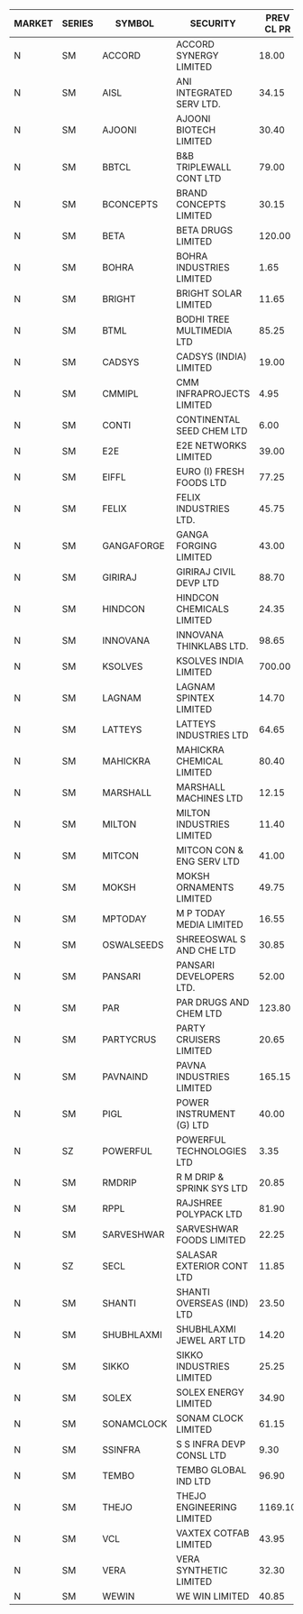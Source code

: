 


| MARKET | SERIES | SYMBOL | SECURITY | PREV CL PR | OPEN PRICE | HIGH PRICE | LOW PRICE | CLOSE PRICE | NET TRDVAL | NET TRDQTY | CORP IND | HI 52 WK | LO 52 WK |
| ----- | ----- | ----- | ----- | ----- | ----- | ----- | ----- | ----- | ----- | ----- | ----- | ----- | ----- |
| N | SM | ACCORD | ACCORD SYNERGY LIMITED | 18.00 | 17.10 | 17.10 | 17.10 | 17.10 | 68400.00 | 4000 |  | 27.00 | 10.25 |
| N | SM | AISL | ANI INTEGRATED SERV LTD. | 34.15 | 34.70 | 35.00 | 33.25 | 35.00 | 821760.00 | 24000 |  | 36.45 | 14.30 |
| N | SM | AJOONI | AJOONI BIOTECH LIMITED | 30.40 | 30.90 | 31.40 | 30.90 | 31.40 | 963903.60 | 31108 |  | 36.50 | 6.35 |
| N | SM | BBTCL | B&B TRIPLEWALL CONT LTD | 79.00 | 80.00 | 80.00 | 80.00 | 80.00 | 240000.00 | 3000 |  | 83.95 | 27.20 |
| N | SM | BCONCEPTS | BRAND CONCEPTS LIMITED | 30.15 | 31.30 | 31.30 | 31.30 | 31.30 | 281700.00 | 9000 |  | 32.05 | 13.70 |
| N | SM | BETA | BETA DRUGS LIMITED | 120.00 | 123.00 | 123.00 | 123.00 | 123.00 | 98400.00 | 800 |  | 140.80 | 39.00 |
| N | SM | BOHRA | BOHRA INDUSTRIES LIMITED | 1.65 | 1.70 | 1.70 | 1.70 | 1.70 | 6800.00 | 4000 |  | 2.00 | .45 |
| N | SM | BRIGHT | BRIGHT SOLAR LIMITED | 11.65 | 11.30 | 12.20 | 11.15 | 11.70 | 664800.00 | 57000 |  | 15.55 | 4.70 |
| N | SM | BTML | BODHI TREE MULTIMEDIA LTD | 85.25 | 79.10 | 79.10 | 76.85 | 77.90 | 376860.00 | 4800 |  | 96.00 | 64.05 |
| N | SM | CADSYS | CADSYS (INDIA) LIMITED | 19.00 | 19.95 | 19.95 | 19.95 | 19.95 | 39900.00 | 2000 |  | 26.70 | 17.75 |
| N | SM | CMMIPL | CMM INFRAPROJECTS LIMITED | 4.95 | 5.15 | 5.15 | 5.15 | 5.15 | 15450.00 | 3000 |  | 5.50 | 2.25 |
| N | SM | CONTI | CONTINENTAL SEED CHEM LTD | 6.00 | 5.80 | 6.00 | 5.70 | 6.00 | 134819.85 | 23331 |  | 21.55 | 5.55 |
| N | SM | E2E | E2E NETWORKS LIMITED | 39.00 | 39.75 | 40.00 | 39.75 | 39.85 | 159500.00 | 4000 |  | 61.30 | 14.35 |
| N | SM | EIFFL | EURO (I) FRESH FOODS LTD | 77.25 | 81.00 | 81.00 | 81.00 | 81.00 | 64800.00 | 800 |  | 129.40 | 64.80 |
| N | SM | FELIX | FELIX INDUSTRIES LTD. | 45.75 | 43.50 | 45.75 | 43.50 | 45.75 | 2717400.00 | 60000 |  | 51.25 | 10.80 |
| N | SM | GANGAFORGE | GANGA FORGING LIMITED | 43.00 | 41.00 | 42.30 | 40.90 | 41.75 | 1329600.00 | 32000 |  | 43.00 | 9.50 |
| N | SM | GIRIRAJ | GIRIRAJ CIVIL DEVP LTD | 88.70 | 89.50 | 89.50 | 89.50 | 89.50 | 107400.00 | 1200 |  | 89.50 | 22.50 |
| N | SM | HINDCON | HINDCON CHEMICALS LIMITED | 24.35 | 24.50 | 24.50 | 24.50 | 24.50 | 98000.00 | 4000 |  | 28.00 | 8.25 |
| N | SM | INNOVANA | INNOVANA THINKLABS LTD. | 98.65 | 102.55 | 102.55 | 97.00 | 97.00 | 402500.00 | 4000 |  | 125.00 | 70.25 |
| N | SM | KSOLVES | KSOLVES INDIA LIMITED | 700.00 | 701.00 | 705.00 | 697.00 | 705.00 | 1264200.00 | 1800 |  | 714.00 | 102.05 |
| N | SM | LAGNAM | LAGNAM SPINTEX LIMITED | 14.70 | 14.70 | 14.70 | 14.70 | 14.70 | 44100.00 | 3000 |  | 19.65 | 6.60 |
| N | SM | LATTEYS | LATTEYS INDUSTRIES LTD | 64.65 | 61.45 | 61.50 | 61.45 | 61.50 | 245900.00 | 4000 |  | 67.90 | 38.15 |
| N | SM | MAHICKRA | MAHICKRA CHEMICAL LIMITED | 80.40 | 79.10 | 79.10 | 79.10 | 79.10 | 118650.00 | 1500 |  | 84.25 | 70.00 |
| N | SM | MARSHALL | MARSHALL MACHINES LTD | 12.15 | 12.75 | 12.75 | 12.75 | 12.75 | 191250.00 | 15000 |  | 15.50 | 4.85 |
| N | SM | MILTON | MILTON INDUSTRIES LIMITED | 11.40 | 11.00 | 11.50 | 11.00 | 11.25 | 246620.00 | 22000 |  | 16.35 | 7.00 |
| N | SM | MITCON | MITCON CON & ENG SERV LTD | 41.00 | 41.00 | 41.00 | 41.00 | 41.00 | 820000.00 | 20000 |  | 41.50 | 36.50 |
| N | SM | MOKSH | MOKSH ORNAMENTS LIMITED | 49.75 | 50.00 | 50.00 | 49.00 | 49.00 | 1779450.00 | 36000 |  | 50.80 | 21.00 |
| N | SM | MPTODAY | M P TODAY MEDIA LIMITED | 16.55 | 17.25 | 17.30 | 17.25 | 17.30 | 69100.00 | 4000 |  | 19.25 | 9.70 |
| N | SM | OSWALSEEDS | SHREEOSWAL S AND CHE LTD | 30.85 | 32.35 | 32.35 | 32.35 | 32.35 | 129400.00 | 4000 |  | 50.45 | 21.80 |
| N | SM | PANSARI | PANSARI DEVELOPERS LTD. | 52.00 | 51.50 | 51.50 | 51.00 | 51.00 | 1230000.00 | 24000 |  | 52.00 | 21.90 |
| N | SM | PAR | PAR DRUGS AND CHEM LTD | 123.80 | 128.95 | 129.90 | 128.95 | 129.30 | 1292900.00 | 10000 |  | 129.90 | 26.20 |
| N | SM | PARTYCRUS | PARTY CRUISERS LIMITED | 20.65 | 19.65 | 21.65 | 19.65 | 19.90 | 1577400.00 | 78000 |  | 39.90 | 19.65 |
| N | SM | PAVNAIND | PAVNA INDUSTRIES LIMITED | 165.15 | 165.15 | 165.20 | 165.15 | 165.15 | 792760.00 | 4800 |  | 167.00 | 165.10 |
| N | SM | PIGL | POWER INSTRUMENT (G) LTD | 40.00 | 40.95 | 41.85 | 40.95 | 41.80 | 498400.00 | 12000 |  | 42.80 | 8.90 |
| N | SZ | POWERFUL | POWERFUL TECHNOLOGIES LTD | 3.35 | 3.20 | 3.20 | 3.20 | 3.20 | 12800.00 | 4000 |  | 7.55 | 3.20 |
| N | SM | RMDRIP | R M DRIP & SPRINK SYS LTD | 20.85 | 20.00 | 21.65 | 20.00 | 21.30 | 638500.00 | 30000 |  | 63.00 | 17.50 |
| N | SM | RPPL | RAJSHREE POLYPACK LTD | 81.90 | 85.90 | 85.90 | 84.00 | 84.00 | 169900.00 | 2000 |  | 121.00 | 47.75 |
| N | SM | SARVESHWAR | SARVESHWAR FOODS LIMITED | 22.25 | 21.15 | 23.35 | 21.15 | 23.35 | 911840.00 | 40000 |  | 24.30 | 8.45 |
| N | SZ | SECL | SALASAR EXTERIOR CONT LTD | 11.85 | 11.30 | 11.30 | 11.30 | 11.30 | 33900.00 | 3000 |  | 16.00 | 11.30 |
| N | SM | SHANTI | SHANTI OVERSEAS (IND) LTD | 23.50 | 23.50 | 23.50 | 23.50 | 23.50 | 105750.00 | 4500 |  | 24.65 | 14.00 |
| N | SM | SHUBHLAXMI | SHUBHLAXMI JEWEL ART LTD | 14.20 | 13.50 | 14.00 | 13.50 | 14.00 | 68500.00 | 5000 |  | 29.90 | 12.05 |
| N | SM | SIKKO | SIKKO INDUSTRIES LIMITED | 25.25 | 24.00 | 25.50 | 24.00 | 24.95 | 1189200.00 | 48000 |  | 33.80 | 11.60 |
| N | SM | SOLEX | SOLEX ENERGY LIMITED | 34.90 | 36.60 | 36.60 | 36.60 | 36.60 | 219600.00 | 6000 |  | 38.00 | 19.20 |
| N | SM | SONAMCLOCK | SONAM CLOCK LIMITED | 61.15 | 61.50 | 61.75 | 59.00 | 61.75 | 546750.00 | 9000 |  | 65.00 | 37.50 |
| N | SM | SSINFRA | S S INFRA DEVP CONSL LTD | 9.30 | 9.70 | 9.70 | 9.70 | 9.70 | 29100.00 | 3000 |  | 10.20 | 5.65 |
| N | SM | TEMBO | TEMBO GLOBAL IND LTD | 96.90 | 94.60 | 99.00 | 92.00 | 99.00 | 2064900.00 | 22000 |  | 260.80 | 92.00 |
| N | SM | THEJO | THEJO ENGINEERING LIMITED | 1169.10 | 1229.80 | 1278.00 | 1172.00 | 1257.55 | 2253540.00 | 1800 |  | 1469.00 | 350.55 |
| N | SM | VCL | VAXTEX COTFAB LIMITED | 43.95 | 43.05 | 43.95 | 43.00 | 43.95 | 780000.00 | 18000 |  | 43.95 | 17.00 |
| N | SM | VERA | VERA SYNTHETIC LIMITED | 32.30 | 30.70 | 30.75 | 30.70 | 30.75 | 92175.00 | 3000 |  | 95.70 | 30.70 |
| N | SM | WEWIN | WE WIN LIMITED | 40.85 | 14.25 | 14.25 | 14.25 | 14.25 | 42750.00 | 3000 |  | 60.00 | 14.25 |



